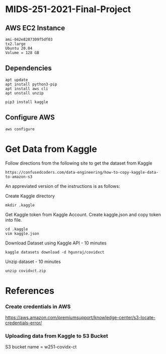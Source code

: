 # MIDS-251-2021-Final-Project

## AWS EC2 Instance
```
ami-042e8287309f5df03
tx2.large
Ubuntu 20.04
Volume = 128 GB
```
## Dependencies
```
apt update
apt install python3-pip
apt install aws cli
apt unstall unzip

pip3 install kaggle
```
## Configure AWS
```
aws configure 
```

# Get Data from Kaggle

Follow directions from the following site to get the dataset from Kaggle
```
https://confusedcoders.com/data-engineering/how-to-copy-kaggle-data-to-amazon-s3
```

An appreviated version of the instructions is as follows:

Create Kaggle directory
```
mkdir .kaggle
```

Get Kaggle token from Kaggle Account.  Create kaggle.json and copy token into file.
```
cd .kaggle
vim kaggle.json
```

Download Dataset using Kaggle API - 10 minutes 
```
kaggle datasets download -d hgunraj/covidxct
```

Unzip dataset - 10 minutes
```
unzip covidxct.zip
```

# References

### Create credentials in AWS
https://aws.amazon.com/premiumsupport/knowledge-center/s3-locate-credentials-error/

### Uploading data from Kaggle to S3 Bucket
S3 bucket name = w251-covidx-ct
